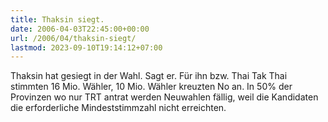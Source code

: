 ```yaml
---
title: Thaksin siegt.
date: 2006-04-03T22:45:00+00:00
url: /2006/04/thaksin-siegt/
lastmod: 2023-09-10T19:14:12+07:00
---
```

Thaksin hat gesiegt in der Wahl. Sagt er. Für ihn bzw. Thai Tak Thai stimmten 16 Mio. Wähler, 10 Mio. Wähler kreuzten No an. In 50% der Provinzen wo nur TRT antrat werden Neuwahlen fällig, weil die Kandidaten die erforderliche Mindeststimmzahl nicht erreichten.
